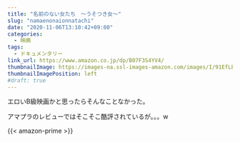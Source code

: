 ```yaml
---
title: "名前のない女たち　～うそつき女～"
slug: "namaenonaionnatachi"
date: "2020-11-06T13:10:42+09:00"
categories:
  - 映画
tags:
  - ドキュメンタリー
link_url: https://www.amazon.co.jp/dp/B07F3S4YV4/
thumbnailImage: https://images-na.ssl-images-amazon.com/images/I/91EfLPaePNL._SX300_.jpg
thumbnailImagePosition: left
#draft: true
---
```

エロいB級映画かと思ったらそんなことなかった。
<!--more-->
アマプラのレビューではそこそこ酷評されているが。。。w

{{< amazon-prime >}}
